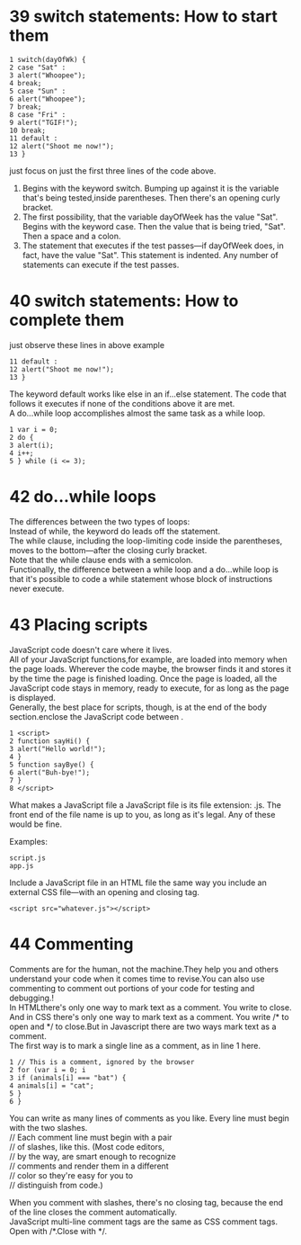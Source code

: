 # 39 switch statements: How to start them
```
1 switch(dayOfWk) {
2 case "Sat" :
3 alert("Whoopee");
4 break;
5 case "Sun" :
6 alert("Whoopee");
7 break;
8 case "Fri" :
9 alert("TGIF!");
10 break;
11 default :
12 alert("Shoot me now!");
13 }
```
just focus on just the first three lines of the code above.

1. Begins with the keyword switch. Bumping up against it is the variable that's being tested,inside parentheses. Then there's an opening curly bracket.<br>
2. The first possibility, that the variable dayOfWeek has the value "Sat". Begins with the keyword case. Then the value that is being tried, "Sat". Then a space and a colon.<br>
3. The statement that executes if the test passes—if dayOfWeek does, in fact, have the value "Sat". This statement is indented. Any number of statements can execute if the test passes.

# 40 switch statements: How to complete them

just observe these lines in above example
```
11 default :
12 alert("Shoot me now!");
13 }
```
The keyword default works like else in an if...else statement. The code that follows it executes if none of the conditions above it are met.<br>
A do...while loop accomplishes almost the same task as a while loop.
```
1 var i = 0;
2 do {
3 alert(i);
4 i++;
5 } while (i <= 3);
```
# 42 do...while loops

The differences between the two types of loops:<br>
Instead of while, the keyword do leads off the statement.<br>
The while clause, including the loop-limiting code inside the parentheses, moves to the bottom—after the closing curly bracket.<br>
Note that the while clause ends with a semicolon.<br>
Functionally, the difference between a while loop and a do...while loop is that it's possible to code a while statement whose block of instructions never execute. 

# 43 Placing scripts

JavaScript code doesn't care where it lives.<br>
All of your JavaScript functions,for example, are loaded into memory when the page loads. Wherever the code maybe, the browser finds it and stores it by the time the page is finished loading. Once the page is loaded, all the JavaScript code stays in memory, ready to execute, for as long as the page is displayed.<br>
Generally, the best place for scripts, though, is at the end of the body section.enclose the JavaScript code between <script> and </script>.
```
1 <script>
2 function sayHi() {
3 alert("Hello world!");
4 }
5 function sayBye() {
6 alert("Buh-bye!");
7 }
8 </script>
```
What makes a JavaScript file a JavaScript file is its file extension: .js. The front end of the file name is up to you, as long as it's legal. Any of these would be fine.<br>

Examples: 
```
script.js
app.js
```
Include a JavaScript file in an HTML file the same way you include an external CSS file—with an opening and closing tag.
```
<script src="whatever.js"></script>
```
# 44 Commenting

Comments are for the human, not the machine.They help you and others understand your code when it comes time to revise.You can also use commenting to comment out portions of your code for testing and debugging.!<br>
In HTMLthere's only one way to mark text as a comment. You write <!-- to open and --> to close. And in CSS there's only one way to mark text as a comment. You write /* to open and */ to close.But in Javascript there are two ways mark text as a comment.<br>
The first way is to mark a single line as a comment, as in line 1 here.
```
1 // This is a comment, ignored by the browser
2 for (var i = 0; i
3 if (animals[i] === "bat") {
4 animals[i] = "cat";
5 }
6 }
```

You can write as many lines of comments as you like. Every line must begin with the two slashes.<br>
// Each comment line must begin with a pair<br>
// of slashes, like this. (Most code editors,<br>
// by the way, are smart enough to recognize<br>
// comments and render them in a different<br>
// color so they're easy for you to<br>
// distinguish from code.)

When you comment with slashes, there's no closing tag, because the end of the line closes the comment automatically.<br>
JavaScript multi-line comment tags are the same as CSS comment tags. Open with /*.Close with */.

